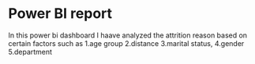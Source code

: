 # Power BI report

In this power bi dashboard I haave analyzed the attrition reason based on certain factors such as
1.age group
2.distance
3.marital status, 
4.gender
5.department 
